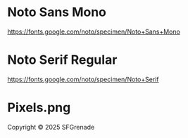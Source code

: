 # Noto Sans Mono

<https://fonts.google.com/noto/specimen/Noto+Sans+Mono>

# Noto Serif Regular

<https://fonts.google.com/noto/specimen/Noto+Serif>

# Pixels.png

Copyright © 2025 SFGrenade
